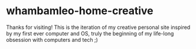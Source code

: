 # whambamleo-home-creative
Thanks for visiting! This is the iteration of my creative personal site inspired by my first ever computer and OS, truly the beginning of my life-long obsession with computers and tech ;)
